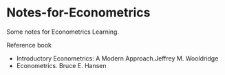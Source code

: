 # Notes-for-Econometrics
Some notes for Econometrics Learning.

Reference book
- Introductory Econometrics: A Modern Approach.Jeffrey M. Wooldridge
- Econometrics. Bruce E. Hansen


